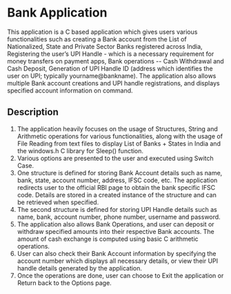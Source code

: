 # Bank Application 

This application is a C based application which gives users various functionalities such as creating a Bank account from the List of Nationalized, State and Private Sector Banks registered across India,  Registering the user’s UPI Handle - which is a necessary requirement for money transfers on payment apps,  Bank operations -- Cash Withdrawal and Cash Deposit,  Generation of UPI Handle ID  (address which identifies the user on UPI; typically yourname@bankname). The application also allows multiple Bank account creations and UPI handle registrations,  and displays specified account information on command. 

## Description

1)	The application heavily focuses on the usage of Structures, String and Arithmetic operations for various functionalities, along with the usage of File Reading from text files to display List of Banks + States in India and the windows.h C library for Sleep() function. 
2)	Various options are presented to the user and executed using Switch Case.
3)	One structure is defined for storing Bank Account details such as name, bank, state, account number, address, IFSC code, etc. The application redirects user to the official RBI page to obtain the bank specific IFSC code. Details are stored in a created instance of the structure and can be retrieved when specified.
4)	The second structure is defined for storing UPI Handle details such as name, bank, account number, phone number, username and password.
5)	The application also allows Bank Operations, and user can deposit or withdraw specified amounts into their respective Bank accounts. The amount of cash exchange is computed using basic C arithmetic operations.  
6)	User can also check their Bank Account information by specifying the account number which displays all necessary details, or view their UPI handle details generated by the application. 
7)	Once the operations are done, user can choose to Exit the application or Return back 
          to the Options page. 

